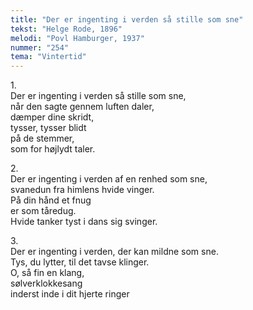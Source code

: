 ```yaml
---
title: "Der er ingenting i verden så stille som sne"
tekst: "Helge Rode, 1896"
melodi: "Povl Hamburger, 1937"
nummer: "254"
tema: "Vintertid"
---
```

1.<br>
Der er ingenting i verden så stille som sne,<br>
når den sagte gennem luften daler,<br>
dæmper dine skridt,<br>
tysser, tysser blidt<br>
på de stemmer,<br>
som for højlydt taler.<br>

2.<br>
Der er ingenting i verden af en renhed som sne,<br>
svanedun fra himlens hvide vinger.<br>
På din hånd et fnug<br>
er som tåredug.<br>
Hvide tanker tyst i dans sig svinger.<br>

3.<br>
Der er ingenting i verden, der kan mildne som sne.<br>
Tys, du lytter, til det tavse klinger.<br>
O, så fin en klang,<br>
sølverklokkesang<br>
inderst inde i dit hjerte ringer<br>
